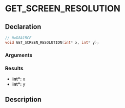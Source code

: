 # GET_SCREEN_RESOLUTION

## Declaration
```cpp
// 0xD8A1BCF
void GET_SCREEN_RESOLUTION(int* x, int* y);
```

### Arguments

### Results
- **int\*:** x
- **int\*:** y

## Description
